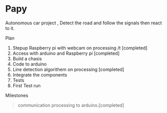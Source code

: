 # Papy
Autonomous car project , Detect the road and follow the signals then react to it.

Plan
1. Stepup Raspberry pi with webcam on processing /t [completed]
2. Access with arduino and Raspberry pi           [completed]
3. Build a chasis
4. Code to arduino
5. Line detection algorithem on processing        [completed]
6. Integrate the components
7. Tests
8. First Test run

Milestones
>communication processing to arduino.[completed]
